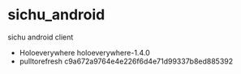 sichu_android
=============

sichu android client

* Holoeverywhere
holoeverywhere-1.4.0
* pulltorefresh
c9a672a9764e4e226f6d4e71d99337b8ed885392
